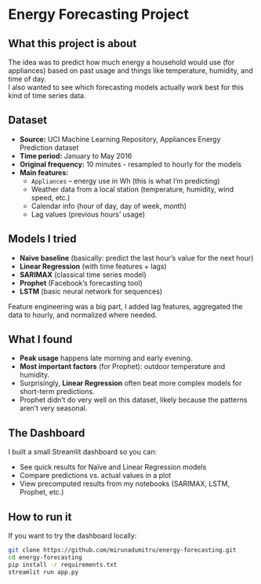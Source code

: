 # Energy Forecasting Project

## What this project is about 
The idea was to predict how much energy a household would use (for appliances) based on past usage and things like temperature, humidity, and time of day.  
I also wanted to see which forecasting models actually work best for this kind of time series data.

## Dataset
- **Source:** UCI Machine Learning Repository, Appliances Energy Prediction dataset
- **Time period:** January to May 2016  
- **Original frequency:** 10 minutes - resampled to hourly for the models  
- **Main features:**
  - `Appliances` – energy use in Wh (this is what I’m predicting)
  - Weather data from a local station (temperature, humidity, wind speed, etc.)
  - Calendar info (hour of day, day of week, month)
  - Lag values (previous hours’ usage)


## Models I tried
- **Naive baseline** (basically: predict the last hour’s value for the next hour)
- **Linear Regression** (with time features + lags)
- **SARIMAX** (classical time series model)
- **Prophet** (Facebook’s forecasting tool)
- **LSTM** (basic neural network for sequences)

Feature engineering was a big part, I added lag features, aggregated the data to hourly, and normalized where needed.

## What I found
- **Peak usage** happens late morning and early evening.
- **Most important factors** (for Prophet): outdoor temperature and humidity.
- Surprisingly, **Linear Regression** often beat more complex models for short-term predictions.
- Prophet didn’t do very well on this dataset, likely because the patterns aren’t very seasonal.

## The Dashboard
I built a small Streamlit dashboard so you can:
- See quick results for Naïve and Linear Regression models
- Compare predictions vs. actual values in a plot
- View precomputed results from my notebooks (SARIMAX, LSTM, Prophet, etc.)


## How to run it
If you want to try the dashboard locally:
```bash
git clone https://github.com/mirunadumitru/energy-forecasting.git
cd energy-forecasting
pip install -r requirements.txt
streamlit run app.py
